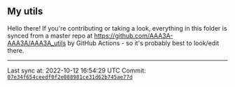 ## My utils

Hello there! If you're contributing or taking a look, everything in this folder
is synced from a master repo at https://github.com/AAA3A-AAA3A/AAA3A_utils by GitHub Actions -
so it's probably best to look/edit there.

---

Last sync at: 2022-10-12 16:54:29 UTC
Commit: [`07e34f654ceedf0f2e088981ce31d62b745ae77d`](https://github.com/AAA3A-AAA3A/AAA3A_utils/commit/07e34f654ceedf0f2e088981ce31d62b745ae77d)
